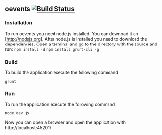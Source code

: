 ## oevents  [![Build Status](https://travis-ci.org/yannisgu/oevents.png?branch=master)](https://travis-ci.org/yannisgu/oevents)

### Installation

To run oevents you need node.js installed. You can downoad it on  [http://nodejs.org].
After node.js is installed you need to download the dependencies. Open a terminal and go to the directory with the source and run:
`npm install -d`
`npm install grunt-cli -g`

### Build

To build the application execute the following command

`grunt`

### Run

To run the application execute the following command

`node dev.js`

Now you can open a browser and open the application with http://localhost:45201/

